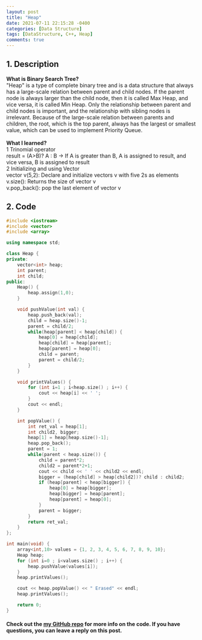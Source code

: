 ```yaml
---
layout: post
title: "Heap"
date: 2021-07-11 22:15:28 -0400
categories: [Data Structure]
tags: [DataStructure, C++, Heap]
comments: true
---
```


## 1. Description
**What is Binary Search Tree?**  
"Heap" is a type of complete binary tree and is a data structure that always has a large-scale relation between parent and child nodes. If the parent node is always larger than the child node, then it is called Max Heap, and vice versa, it is called Min Heap. Only the relationship between parent and child nodes is important, and the relationship with sibling nodes is irrelevant. Because of the large-scale relation between parents and children, the root, which is the top parent, always has the largest or smallest value, which can be used to implement Priority Queue.<br/>  
**What I learned?**  
1 Trinomial operator  
result = (A>B)? A : B -> If A is greater than B, A is assigned to result, and vice versa, B is assigned to result  
2 Initializing and using Vector  
vector<int> v(5,2): Declare and initialize vectors v with five 2s as elements   
v.size(): Returns the size of vector v  
v.pop_back(): pop the last element of vector v  

## 2. Code
```cpp
#include <iostream>
#include <vector>
#include <array>

using namespace std;

class Heap {
private:
    vector<int> heap;
    int parent;
    int child;
public:
    Heap() {
        heap.assign(1,0);
    }

    void pushValue(int val) {
        heap.push_back(val);
        child = heap.size()-1;
        parent = child/2;
        while(heap[parent] < heap[child]) {
            heap[0] = heap[child];
            heap[child] = heap[parent];
            heap[parent] = heap[0];
            child = parent;
            parent = child/2;
        }
    }

    void printValues() {
        for (int i=1 ; i<heap.size() ; i++) {
            cout << heap[i] << ' ';
        }
        cout << endl;
    }

    int popValue() {
        int ret_val = heap[1];
        int child2, bigger;
        heap[1] = heap[heap.size()-1];
        heap.pop_back();
        parent = 1;
        while(parent < heap.size()) {
            child = parent*2;
            child2 = parent*2+1;
            cout << child << ' ' << child2 << endl;
            bigger = (heap[child] > heap[child2])? child : child2;
            if (heap[parent] < heap[bigger]) {
                heap[0] = heap[bigger];
                heap[bigger] = heap[parent];
                heap[parent] = heap[0];
            }
            parent = bigger;
        }
        return ret_val;
    }
};

int main(void) {
    array<int,10> values = {1, 2, 3, 4, 5, 6, 7, 8, 9, 10};
    Heap heap;
    for (int i=0 ; i<values.size() ; i++) {
        heap.pushValue(values[i]);
    }
    heap.printValues();

    cout << heap.popValue() << " Erased" << endl;
    heap.printValues();

    return 0;
}
```

#### Check out the [my GitHub repo][hyuk-gh] for more info on the code. If you have questions, you can leave a reply on this post.
[hyuk-gh]:   https://github.com/dlgur1994/Algorithms/tree/master/DataStructure
